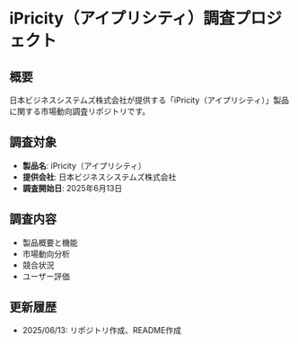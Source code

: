 # iPricity（アイプリシティ）調査プロジェクト

## 概要
日本ビジネスシステムズ株式会社が提供する「iPricity（アイプリシティ）」製品に関する市場動向調査リポジトリです。

## 調査対象
- **製品名**: iPricity（アイプリシティ）
- **提供会社**: 日本ビジネスシステムズ株式会社
- **調査開始日**: 2025年6月13日

## 調査内容
- 製品概要と機能
- 市場動向分析
- 競合状況
- ユーザー評価

## 更新履歴
- 2025/06/13: リポジトリ作成、README作成
